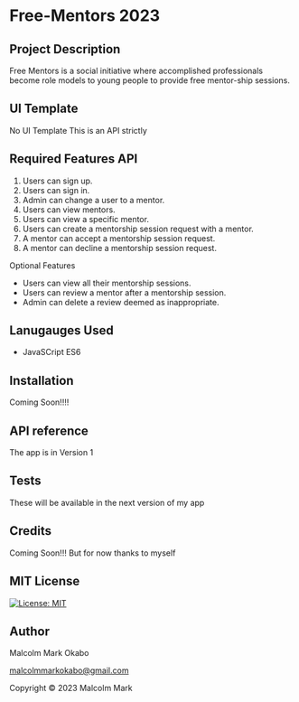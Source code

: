 # Free-Mentors 2023


## Project Description
Free Mentors is a social initiative where accomplished professionals become role models to young people to provide free mentor-ship sessions.

## UI Template
No UI Template This is an API strictly

## Required Features API

1. Users can sign up.
2. Users can sign in.
3. Admin can change a user to a mentor.
4. Users can view mentors.
5. Users can view a specific mentor.
6. Users can create a mentorship session request with a mentor.
7. A mentor can accept a mentorship session request.
8. A mentor can decline a mentorship session request.

Optional Features
- Users can view all their mentorship sessions.
- Users can review a mentor after a mentorship session.
- Admin can delete a review deemed as inappropriate.

## Lanugauges Used
- JavaSCript ES6


## Installation
Coming Soon!!!!

## API reference
The app is in Version 1 



## Tests
These will be available in the next version of my app

## Credits
Coming Soon!!! But for now thanks to myself 

## MIT License
[![License: MIT](https://img.shields.io/badge/License-MIT-yellow.svg)](https://opensource.org/licenses/MIT)

## Author
Malcolm Mark Okabo

malcolmmarkokabo@gmail.com

Copyright © 2023 Malcolm Mark